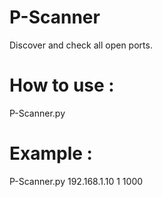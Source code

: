 # P-Scanner
Discover and check all open ports.

# How to use :
P-Scanner.py <IP address> <start port> <end port>
  
# Example :
P-Scanner.py 192.168.1.10 1 1000
